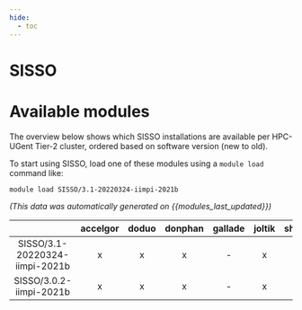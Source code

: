 ```yaml
---
hide:
  - toc
---
```


SISSO
=====

# Available modules


The overview below shows which SISSO installations are available per HPC-UGent Tier-2 cluster, ordered based on software version (new to old).

To start using SISSO, load one of these modules using a `module load` command like:

```shell
module load SISSO/3.1-20220324-iimpi-2021b
```

*(This data was automatically generated on {{modules_last_updated}})*  

| |accelgor|doduo|donphan|gallade|joltik|shinx|skitty|
| :---: | :---: | :---: | :---: | :---: | :---: | :---: | :---: |
|SISSO/3.1-20220324-iimpi-2021b|x|x|x|-|x|-|-|
|SISSO/3.0.2-iimpi-2021b|x|x|x|-|x|-|-|
